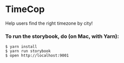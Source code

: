 # TimeCop
Help users find the right timezone by city!

### To run the storybook, do (on Mac, with Yarn):
```shell
$ yarn install
$ yarn run storybook
$ open http://localhost:9001